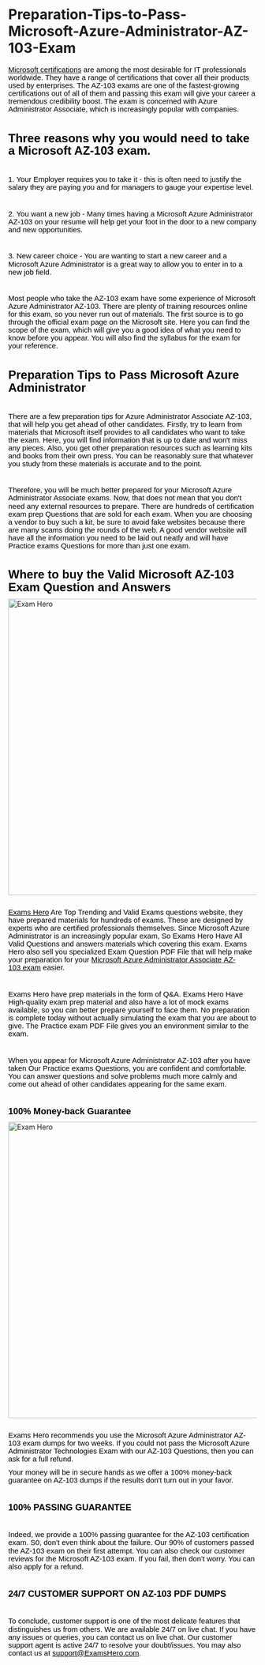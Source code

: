 # Preparation-Tips-to-Pass-Microsoft-Azure-Administrator-AZ-103-Exam
<p style='margin-top:0in;margin-right:0in;margin-bottom:8.0pt;margin-left:0in;line-height:12.05pt;font-size:15px;font-family:"Calibri",sans-serif;'><span style="font-size:15px;color:black;"><a href="https://examshero.com/microsoft/"><span style="color:black;"><span style="color:black;">Microsoft<span style="color:black;">&nbsp;certifications</span></span></span></a> are among the most desirable for IT professionals worldwide. They have a range of certifications that cover all their products used by enterprises. The AZ-103 exams are one of the fastest-growing certifications out of all of them and passing this exam will give your career a tremendous credibility boost. The exam is concerned with Azure Administrator Associate, which is increasingly popular with companies.</span></p>
<p style='margin-top:0in;margin-right:0in;margin-bottom:8.0pt;margin-left:0in;line-height:12.05pt;font-size:15px;font-family:"Calibri",sans-serif;'><span style="font-size:15px;color:black;">&nbsp;</span></p>
<p style='margin-top:0in;margin-right:0in;margin-bottom:8.0pt;margin-left:0in;line-height:19.25pt;font-size:15px;font-family:"Calibri",sans-serif;'><strong><span style="font-size:24px;color:black;">Three reasons why you would need to take a Microsoft AZ-103 exam.</span></strong></p>
<p style='margin-top:0in;margin-right:0in;margin-bottom:8.0pt;margin-left:0in;line-height:12.05pt;font-size:15px;font-family:"Calibri",sans-serif;'><span style="font-size:15px;color:black;">&nbsp;</span></p>
<p style='margin-top:0in;margin-right:0in;margin-bottom:8.0pt;margin-left:0in;line-height:12.05pt;font-size:15px;font-family:"Calibri",sans-serif;'><span style="font-size:15px;color:black;">1. Your Employer requires you to take it - this is often need to justify the salary they are paying you and for managers to gauge your expertise level.</span></p>
<p style='margin-top:0in;margin-right:0in;margin-bottom:8.0pt;margin-left:0in;line-height:12.05pt;font-size:15px;font-family:"Calibri",sans-serif;'><span style="font-size:15px;color:black;">&nbsp;</span></p>
<p style='margin-top:0in;margin-right:0in;margin-bottom:8.0pt;margin-left:0in;line-height:12.05pt;font-size:15px;font-family:"Calibri",sans-serif;'><span style="font-size:15px;color:black;">2. You want a new job - Many times having a Microsoft Azure Administrator AZ-103 on your resume will help get your foot in the door to a new company and new opportunities.</span></p>
<p style='margin-top:0in;margin-right:0in;margin-bottom:8.0pt;margin-left:0in;line-height:12.05pt;font-size:15px;font-family:"Calibri",sans-serif;'><span style="font-size:15px;color:black;">&nbsp;</span></p>
<p style='margin-top:0in;margin-right:0in;margin-bottom:8.0pt;margin-left:0in;line-height:12.05pt;font-size:15px;font-family:"Calibri",sans-serif;'><span style="font-size:15px;color:black;">3. New career choice - You are wanting to start a new career and a Microsoft Azure Administrator is a great way to allow you to enter in to a new job field.</span></p>
<p style='margin-top:0in;margin-right:0in;margin-bottom:8.0pt;margin-left:0in;line-height:12.05pt;font-size:15px;font-family:"Calibri",sans-serif;'><span style="font-size:15px;color:black;">&nbsp;</span></p>
<p style='margin-top:0in;margin-right:0in;margin-bottom:8.0pt;margin-left:0in;line-height:12.05pt;font-size:15px;font-family:"Calibri",sans-serif;'><span style="font-size:15px;color:black;">Most people who take the AZ-103 exam have some experience of Microsoft Azure Administrator AZ-103. There are plenty of training resources online for this exam, so you never run out of materials. The first source is to go through the official exam page on the Microsoft site. Here you can find the scope of the exam, which will give you a good idea of what you need to know before you appear. You will also find the syllabus for the exam for your reference.</span></p>
<p style='margin-top:0in;margin-right:0in;margin-bottom:8.0pt;margin-left:0in;line-height:12.05pt;font-size:15px;font-family:"Calibri",sans-serif;'><span style="font-size:15px;color:black;">&nbsp;</span></p>
<p style='margin-top:0in;margin-right:0in;margin-bottom:8.0pt;margin-left:0in;line-height:19.25pt;font-size:15px;font-family:"Calibri",sans-serif;'><strong><span style="font-size:24px;color:black;">Preparation Tips to Pass Microsoft Azure Administrator</span></strong></p>
<p style='margin-top:0in;margin-right:0in;margin-bottom:8.0pt;margin-left:0in;line-height:12.05pt;font-size:15px;font-family:"Calibri",sans-serif;'><span style="font-size:15px;color:black;">&nbsp;</span></p>
<p style='margin-top:0in;margin-right:0in;margin-bottom:8.0pt;margin-left:0in;line-height:12.05pt;font-size:15px;font-family:"Calibri",sans-serif;'><span style="font-size:15px;color:black;">There are a few preparation tips for Azure Administrator Associate AZ-103, that will help you get ahead of other candidates. Firstly, try to learn from materials that Microsoft itself provides to all candidates who want to take the exam. Here, you will find information that is up to date and won&apos;t miss any pieces. Also, you get other preparation resources such as learning kits and books from their own press. You can be reasonably sure that whatever you study from these materials is accurate and to the point.</span></p>
<p style='margin-top:0in;margin-right:0in;margin-bottom:8.0pt;margin-left:0in;line-height:12.05pt;font-size:15px;font-family:"Calibri",sans-serif;'><span style="font-size:15px;color:black;">&nbsp;</span></p>
<p style='margin-top:0in;margin-right:0in;margin-bottom:8.0pt;margin-left:0in;line-height:12.05pt;font-size:15px;font-family:"Calibri",sans-serif;'><span style="font-size:15px;color:black;">Therefore, you will be much better prepared for your Microsoft Azure Administrator Associate exams. Now, that does not mean that you don&apos;t need any external resources to prepare. There are hundreds of certification exam prep Questions that are sold for each exam. When you are choosing a vendor to buy such a kit, be sure to avoid fake websites because there are many scams doing the rounds of the web. A good vendor website will have all the information you need to be laid out neatly and will have Practice exams Questions for more than just one exam.</span></p>
<p style='margin-top:0in;margin-right:0in;margin-bottom:8.0pt;margin-left:0in;line-height:12.05pt;font-size:15px;font-family:"Calibri",sans-serif;'><span style="font-size:15px;color:black;">&nbsp;</span></p>
<p style='margin-top:0in;margin-right:0in;margin-bottom:8.0pt;margin-left:0in;line-height:19.25pt;font-size:15px;font-family:"Calibri",sans-serif;'><strong><span style="font-size:24px;color:black;">Where to buy the Valid Microsoft AZ-103 Exam Question and Answers</span></strong></p>
<!DOCTYPE html>
<html>
   <body>
      <a href="https://examshero.com/microsoft/az-103-exam-dumps/">
         <img alt="Exam Hero" src="https://examshero.com/wp-content/uploads/2022/01/Practice-test-questions-scaled.jpg"
         width=700" height="600">
      </a>
   </body>
</html>

<p style='margin-top:0in;margin-right:0in;margin-bottom:8.0pt;margin-left:0in;line-height:12.05pt;font-size:15px;font-family:"Calibri",sans-serif;'><span style="font-size:15px;color:black;">&nbsp;</span></p>
<p style='margin-top:0in;margin-right:0in;margin-bottom:8.0pt;margin-left:0in;line-height:12.05pt;font-size:15px;font-family:"Calibri",sans-serif;'><span style="font-size:15px;color:black;"><a href="https://examshero.com/"><span style="color:black;"><span style="color:black;">Exams Hero</span></span></a> Are Top Trending and Valid Exams questions website, they have prepared materials for hundreds of exams. These are designed by experts who are certified professionals themselves. Since Microsoft Azure Administrator is an increasingly popular exam, So Exams Hero Have All Valid Questions and answers materials which covering this exam. Exams Hero also sell you specialized Exam Question PDF File that will help make your preparation for your <a href="https://examshero.com/microsoft/az-103-exam-dumps/"><span style="color:black;"><span style="color:black;">Microsoft<span style="color:black;">&nbsp;<span style="color:black;">Azure Administrator Associate<span style="color:black;">&nbsp;<span style="color:black;">AZ-103<span style="color:black;">&nbsp;exam</span></span></span></span></span></span></span></a> easier.</span></p>
<p style='margin-top:0in;margin-right:0in;margin-bottom:8.0pt;margin-left:0in;line-height:12.05pt;font-size:15px;font-family:"Calibri",sans-serif;'><span style="font-size:15px;color:black;">&nbsp;</span></p>
<p style='margin-top:0in;margin-right:0in;margin-bottom:8.0pt;margin-left:0in;line-height:12.05pt;font-size:15px;font-family:"Calibri",sans-serif;'><span style="font-size:15px;color:black;">Exams Hero have prep materials in the form of Q&amp;A. Exams Hero Have High-quality exam prep material and also have a lot of mock exams available, so you can better prepare yourself to face them. No preparation is complete today without actually simulating the exam that you are about to give. The Practice exam PDF File gives you an environment similar to the exam.</span></p>
<p style='margin-top:0in;margin-right:0in;margin-bottom:8.0pt;margin-left:0in;line-height:12.05pt;font-size:15px;font-family:"Calibri",sans-serif;'><span style="font-size:15px;color:black;">&nbsp;</span></p>
<p style='margin-top:0in;margin-right:0in;margin-bottom:8.0pt;margin-left:0in;line-height:12.05pt;font-size:15px;font-family:"Calibri",sans-serif;'><span style="font-size:15px;color:black;">When you appear for Microsoft Azure Administrator AZ-103 after you have taken Our Practice exams Questions, you are confident and comfortable. You can answer questions and solve problems much more calmly and come out ahead of other candidates appearing for the same exam.</span></p>
<p style='margin-top:0in;margin-right:0in;margin-bottom:8.0pt;margin-left:0in;line-height:12.05pt;font-size:15px;font-family:"Calibri",sans-serif;'><span style="font-size:15px;color:black;">&nbsp;</span></p>
<p style='margin-top:0in;margin-right:0in;margin-bottom:8.0pt;margin-left:0in;line-height:15.0pt;font-size:15px;font-family:"Calibri",sans-serif;'><strong><span style="font-size:18px;color:black;">100% Money-back Guarantee</span></strong></p>
<!DOCTYPE html>
<html>
   <body>
      <a href="https://examshero.com/microsoft/az-103-exam-dumps/">
         <img alt="Exam Hero" src="https://examshero.com/wp-content/uploads/2022/01/Mehnat-ha-Boss.jpg"
         width=700" height="600">
      </a>
   </body>
</html>

<p style='margin-top:0in;margin-right:0in;margin-bottom:8.0pt;margin-left:0in;line-height:12.05pt;font-size:15px;font-family:"Calibri",sans-serif;'><span style="font-size:15px;color:black;">&nbsp;</span></p>
<p style='margin-top:0in;margin-right:0in;margin-bottom:8.0pt;margin-left:0in;line-height:12.05pt;font-size:15px;font-family:"Calibri",sans-serif;'><span style="font-size:15px;color:black;">Exams Hero recommends you use the Microsoft Azure Administrator AZ-103 exam dumps for two weeks. If you could not pass the Microsoft Azure Administrator Technologies Exam with our AZ-103 Questions, then you can ask for a full refund.</span></p>
<p style='margin-top:0in;margin-right:0in;margin-bottom:8.0pt;margin-left:0in;line-height:12.05pt;font-size:15px;font-family:"Calibri",sans-serif;'><span style="font-size:15px;color:black;">Your money will be in secure hands as we offer a 100% money-back guarantee on AZ-103 dumps if the results don&apos;t turn out in your favor.</span></p>
<p style='margin-top:0in;margin-right:0in;margin-bottom:8.0pt;margin-left:0in;line-height:12.05pt;font-size:15px;font-family:"Calibri",sans-serif;'><span style="font-size:15px;color:black;">&nbsp;</span></p>
<p style='margin-top:0in;margin-right:0in;margin-bottom:8.0pt;margin-left:0in;line-height:15.0pt;font-size:15px;font-family:"Calibri",sans-serif;'><strong><span style="font-size:18px;color:black;">100% PASSING GUARANTEE</span></strong></p>
<p style='margin-top:0in;margin-right:0in;margin-bottom:8.0pt;margin-left:0in;line-height:12.05pt;font-size:15px;font-family:"Calibri",sans-serif;'><span style="font-size:15px;color:black;">&nbsp;</span></p>
<p style='margin-top:0in;margin-right:0in;margin-bottom:8.0pt;margin-left:0in;line-height:12.05pt;font-size:15px;font-family:"Calibri",sans-serif;'><span style="font-size:15px;color:black;">Indeed, we provide a 100% passing guarantee for the AZ-103 certification exam. S0, don&rsquo;t even think about the failure. Our 90% of customers passed the AZ-103 exam on their first attempt. You can also check our customer reviews for the Microsoft AZ-103 exam. If you fail, then don&rsquo;t worry. You can also apply for a refund.</span></p>
<p style='margin-top:0in;margin-right:0in;margin-bottom:8.0pt;margin-left:0in;line-height:12.05pt;font-size:15px;font-family:"Calibri",sans-serif;'><span style="font-size:15px;color:black;">&nbsp;</span></p>
<p style='margin-top:0in;margin-right:0in;margin-bottom:8.0pt;margin-left:0in;line-height:15.0pt;font-size:15px;font-family:"Calibri",sans-serif;'><strong><span style="font-size:18px;color:black;">24/7 CUSTOMER SUPPORT ON AZ-103 PDF DUMPS</span></strong></p>
<p style='margin-top:0in;margin-right:0in;margin-bottom:8.0pt;margin-left:0in;line-height:12.05pt;font-size:15px;font-family:"Calibri",sans-serif;'><span style="font-size:15px;color:black;">&nbsp;</span></p>
<p style='margin-top:0in;margin-right:0in;margin-bottom:8.0pt;margin-left:0in;line-height:12.05pt;font-size:15px;font-family:"Calibri",sans-serif;'><span style="font-size:15px;color:black;">To conclude, customer support is one of the most delicate features that distinguishes us from others. We are available 24/7 on live chat. If you have any issues or queries, you can contact us on live chat. Our customer support agent is active 24/7 to resolve your doubt/issues. You may also contact us at <a href="mailto:support@ExamsHero.com"><span style="color:black;"><span style="color:black;">support@ExamsHero.com</span></span></a>.</span></p>
